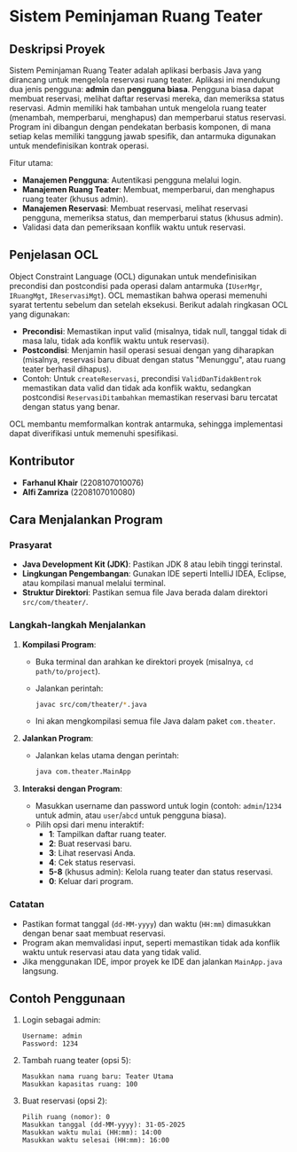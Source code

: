 # Sistem Peminjaman Ruang Teater

## Deskripsi Proyek

Sistem Peminjaman Ruang Teater adalah aplikasi berbasis Java yang dirancang untuk mengelola reservasi ruang teater. Aplikasi ini mendukung dua jenis pengguna: **admin** dan **pengguna biasa**. Pengguna biasa dapat membuat reservasi, melihat daftar reservasi mereka, dan memeriksa status reservasi. Admin memiliki hak tambahan untuk mengelola ruang teater (menambah, memperbarui, menghapus) dan memperbarui status reservasi. Program ini dibangun dengan pendekatan berbasis komponen, di mana setiap kelas memiliki tanggung jawab spesifik, dan antarmuka digunakan untuk mendefinisikan kontrak operasi.

Fitur utama:

- **Manajemen Pengguna**: Autentikasi pengguna melalui login.
- **Manajemen Ruang Teater**: Membuat, memperbarui, dan menghapus ruang teater (khusus admin).
- **Manajemen Reservasi**: Membuat reservasi, melihat reservasi pengguna, memeriksa status, dan memperbarui status (khusus admin).
- Validasi data dan pemeriksaan konflik waktu untuk reservasi.

## Penjelasan OCL

Object Constraint Language (OCL) digunakan untuk mendefinisikan precondisi dan postcondisi pada operasi dalam antarmuka (`IUserMgr`, `IRuangMgt`, `IReservasiMgt`). OCL memastikan bahwa operasi memenuhi syarat tertentu sebelum dan setelah eksekusi. Berikut adalah ringkasan OCL yang digunakan:

- **Precondisi**: Memastikan input valid (misalnya, tidak null, tanggal tidak di masa lalu, tidak ada konflik waktu untuk reservasi).
- **Postcondisi**: Menjamin hasil operasi sesuai dengan yang diharapkan (misalnya, reservasi baru dibuat dengan status "Menunggu", atau ruang teater berhasil dihapus).
- Contoh: Untuk `createReservasi`, precondisi `ValidDanTidakBentrok` memastikan data valid dan tidak ada konflik waktu, sedangkan postcondisi `ReservasiDitambahkan` memastikan reservasi baru tercatat dengan status yang benar.

OCL membantu memformalkan kontrak antarmuka, sehingga implementasi dapat diverifikasi untuk memenuhi spesifikasi.

## Kontributor

- **Farhanul Khair** (2208107010076)
- **Alfi Zamriza** (2208107010080)

## Cara Menjalankan Program

### Prasyarat

- **Java Development Kit (JDK)**: Pastikan JDK 8 atau lebih tinggi terinstal.
- **Lingkungan Pengembangan**: Gunakan IDE seperti IntelliJ IDEA, Eclipse, atau kompilasi manual melalui terminal.
- **Struktur Direktori**: Pastikan semua file Java berada dalam direktori `src/com/theater/`.

### Langkah-langkah Menjalankan

1. **Kompilasi Program**:

   - Buka terminal dan arahkan ke direktori proyek (misalnya, `cd path/to/project`).
   - Jalankan perintah:

     ```bash
     javac src/com/theater/*.java
     ```
   - Ini akan mengkompilasi semua file Java dalam paket `com.theater`.

2. **Jalankan Program**:

   - Jalankan kelas utama dengan perintah:

     ```bash
     java com.theater.MainApp
     ```

3. **Interaksi dengan Program**:

   - Masukkan username dan password untuk login (contoh: `admin`/`1234` untuk admin, atau `user`/`abcd` untuk pengguna biasa).
   - Pilih opsi dari menu interaktif:
     - **1**: Tampilkan daftar ruang teater.
     - **2**: Buat reservasi baru.
     - **3**: Lihat reservasi Anda.
     - **4**: Cek status reservasi.
     - **5-8** (khusus admin): Kelola ruang teater dan status reservasi.
     - **0**: Keluar dari program.

### Catatan

- Pastikan format tanggal (`dd-MM-yyyy`) dan waktu (`HH:mm`) dimasukkan dengan benar saat membuat reservasi.
- Program akan memvalidasi input, seperti memastikan tidak ada konflik waktu untuk reservasi atau data yang tidak valid.
- Jika menggunakan IDE, impor proyek ke IDE dan jalankan `MainApp.java` langsung.

## Contoh Penggunaan

1. Login sebagai admin:

   ```
   Username: admin
   Password: 1234
   ```
2. Tambah ruang teater (opsi 5):

   ```
   Masukkan nama ruang baru: Teater Utama
   Masukkan kapasitas ruang: 100
   ```
3. Buat reservasi (opsi 2):

   ```
   Pilih ruang (nomor): 0
   Masukkan tanggal (dd-MM-yyyy): 31-05-2025
   Masukkan waktu mulai (HH:mm): 14:00
   Masukkan waktu selesai (HH:mm): 16:00
   ```
